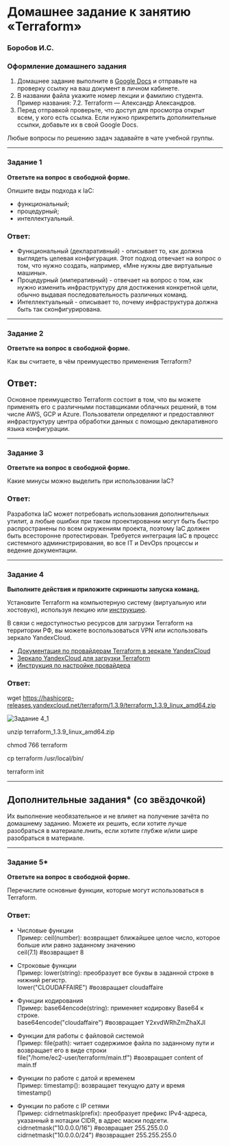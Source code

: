 # Домашнее задание к занятию «Terraform»
### Боробов И.С.

### Оформление домашнего задания

1. Домашнее задание выполните в [Google Docs](https://docs.google.com/) и отправьте на проверку ссылку на ваш документ в личном кабинете.  
1. В названии файла укажите номер лекции и фамилию студента. Пример названия: 7.2. Terraform — Александр Александров.
1. Перед отправкой проверьте, что доступ для просмотра открыт всем, у кого есть ссылка. Если нужно прикрепить дополнительные ссылки, добавьте их в свой Google Docs.

Любые вопросы по решению задач задавайте в чате учебной группы.

---

### Задание 1

**Ответьте на вопрос в свободной форме.**

Опишите виды подхода к IaC:

 * функциональный;
 * процедурный;
 * интеллектуальный.

### Ответ:
* Функциональный (декларативный) - описывает то, как должна выглядеть целевая конфигурация. Этот подход отвечает на вопрос о том, что нужно создать, например, «Мне нужны две виртуальные машины».
* Процедурный (императивный) - отвечает на вопрос о том, как нужно изменить инфраструктуру для достижения конкретной цели, обычно выдавая последовательность различных команд.
* Интеллектуальный - описывает то, почему инфраструктура должна быть так сконфигурирована.

---

### Задание 2

**Ответьте на вопрос в свободной форме.**

Как вы считаете, в чём преимущество применения Terraform?

## Ответ:
Основное преимущество Terraform состоит в том, что вы можете применять его с различными поставщиками облачных решений, в том числе AWS, GCP и Azure. Пользователи определяют и предоставляют инфраструктуру центра обработки данных с помощью декларативного языка конфигурации.

---

### Задание 3

**Ответьте на вопрос в свободной форме.**

Какие минусы можно выделить при использовании IaC?

### Ответ:
Разработка IaC может потребовать использования дополнительных утилит, а любые ошибки при таком проектировании могут быть быстро распространены по всем окружениям проекта, поэтому IaC должен быть всесторонне протестирован.
Требуется интеграция IaC в процесс системного администрирования, во все IT и DevOps процессы и ведение документации.

---

### Задание 4

**Выполните действия и приложите скриншоты запуска команд.**

Установите Terraform на компьютерную систему (виртуальную или хостовую), используя лекцию или [инструкцию](https://learn.hashicorp.com/tutorials/terraform/install-cli).    

В связи с недоступностью ресурсов для загрузки Terraform на территории РФ, вы можете  воспользоваться VPN или использовать зеркало YandexCloud.   
- [Документация по провайдерам Terraform в зеркале YandexCloud](https://registry.tfpla.net/browse/providers)   
- [Зеркало YandexCloud для загрузки Terraform](https://hashicorp-releases.yandexcloud.net/terraform/)    
- [Инструкция по настройке провайдера](https://cloud.yandex.ru/docs/tutorials/infrastructure-management/terraform-quickstart#configure-terraform)  

### Ответ:
wget https://hashicorp-releases.yandexcloud.net/terraform/1.3.9/terraform_1.3.9_linux_amd64.zip  

![Задание 4_1](https://github.com/Borobov/Virtualization-Automation-and-CI-CD/blob/main/09%20Terraform/img-7-02/1.png)

unzip terraform_1.3.9_linux_amd64.zip  

chmod 766 terraform  

cp terraform /usr/local/bin/  

terraform init

---

## Дополнительные задания* (со звёздочкой)

Их выполнение необязательное и не влияет на получение зачёта по домашнему заданию. Можете их решить, если хотите лучше разобраться в материале.лнить, если хотите глубже и/или шире разобраться в материале.

---

### Задание 5*

**Ответьте на вопрос в свободной форме.**

Перечислите основные функции, которые могут использоваться в Terraform. 

### Ответ:

* Числовые функции  
Пример: ceil(number): возвращает ближайшее целое число, которое больше или равно заданному значению  
 ceil(7.1) #возвращает 8  

* Строковые функции  
Пример: lower(string): преобразует все буквы в заданной строке в нижний регистр.  
 lower("CLOUDAFFAIRE") #возвращает cloudaffaire  

* Функции кодирования  
Пример: base64encode(string): применяет кодировку Base64 к строке.  
 base64encode("cloudaffaire") #возвращает Y2xvdWRhZmZhaXJl  

* Функции для работы с файловой системой  
Пример: file(path): читает содержимое файла по заданному пути и возвращает его в виде строки  
 file("/home/ec2-user/terraform/main.tf") #возвращает content of main.tf  

* Функции по работе с датой и временем  
Пример: timestamp(): возвращает текущую дату и время  
 timestamp()  

* Функции по работе с IP сетями  
Пример: cidrnetmask(prefix): преобразует префикс IPv4-адреса, указанный в нотации CIDR, в адрес маски подсети.  
 cidrnetmask("10.0.0.0/16") #возвращает 255.255.0.0  
 cidrnetmask("10.0.0.0/24") #возвращает 255.255.255.0  
